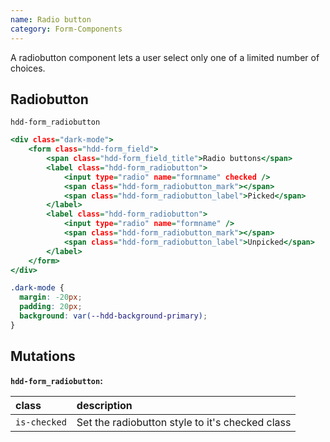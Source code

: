 ```yaml
---
name: Radio button
category: Form-Components
---
```


A radiobutton component lets a user select only one of a limited number of choices. 


## Radiobutton
`hdd-form_radiobutton`

```radiobutton.html
<div class="dark-mode">
    <form class="hdd-form_field">
        <span class="hdd-form_field_title">Radio buttons</span>
        <label class="hdd-form_radiobutton">
            <input type="radio" name="formname" checked />
            <span class="hdd-form_radiobutton_mark"></span>
            <span class="hdd-form_radiobutton_label">Picked</span>
        </label>
        <label class="hdd-form_radiobutton">
            <input type="radio" name="formname" />
            <span class="hdd-form_radiobutton_mark"></span>
            <span class="hdd-form_radiobutton_label">Unpicked</span>
        </label>
    </form>
</div>
```

```radiobutton.css hidden
.dark-mode {
  margin: -20px;
  padding: 20px;
  background: var(--hdd-background-primary);
}
```

## Mutations
**`hdd-form_radiobutton`:**

| class | description|
| :--- | :--- |
| `is-checked` | Set the radiobutton style to it's checked class |